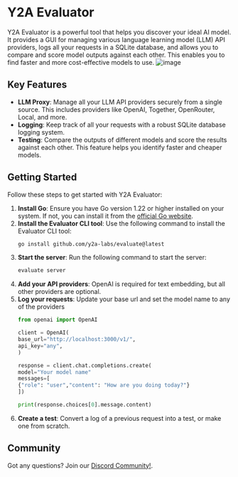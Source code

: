 # Y2A Evaluator

Y2A Evaluator is a powerful tool that helps you discover your ideal AI model. It provides a GUI for managing various language learning model (LLM) API providers, logs all your requests in a SQLite database, and allows you to compare and score model outputs against each other. This enables you to find faster and more cost-effective models to use.
![image](https://github.com/y2a-labs/evaluate/assets/151597434/492d3e6b-0a8b-4854-b201-3abad6171540)

## Key Features

- **LLM Proxy**: Manage all your LLM API providers securely from a single source. This includes providers like OpenAI, Together, OpenRouter, Local, and more.
- **Logging**: Keep track of all your requests with a robust SQLite database logging system.
- **Testing**: Compare the outputs of different models and score the results against each other. This feature helps you identify faster and cheaper models.

## Getting Started

Follow these steps to get started with Y2A Evaluator:

1. **Install Go**: Ensure you have Go version 1.22 or higher installed on your system. If not, you can install it from the [official Go website](https://go.dev/doc/install).
2. **Install the Evaluator CLI tool**: Use the following command to install the Evaluator CLI tool:
    ```bash
    go install github.com/y2a-labs/evaluate@latest
    ```
3. **Start the server**: Run the following command to start the server:
    ```bash
    evaluate server
    ```
4. **Add your API providers**: OpenAI is required for text embedding, but all other providers are optional.
5. **Log your requests**: Update your base url and set the model name to any of the providers
    ```python
    from openai import OpenAI

    client = OpenAI(
    base_url="http://localhost:3000/v1/",
    api_key="any",
    )

    response = client.chat.completions.create(
    model="Your model name"
    messages=[
    {"role": "user","content": "How are you doing today?"}
    ])

    print(response.choices[0].message.content)
    ```
6. **Create a test**: Convert a log of a previous request into a test, or make one from scratch.

## Community

Got any questions? Join our [Discord Community!](https://discord.gg/HXgSS7RuWc).

